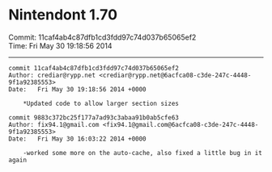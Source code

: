 # Nintendont 1.70
Commit: 11caf4ab4c87dfb1cd3fdd97c74d037b65065ef2  
Time: Fri May 30 19:18:56 2014   

-----

```
commit 11caf4ab4c87dfb1cd3fdd97c74d037b65065ef2
Author: crediar@rypp.net <crediar@rypp.net@6acfca08-c3de-247c-4448-9f1a92385553>
Date:   Fri May 30 19:18:56 2014 +0000

    *Updated code to allow larger section sizes
```

```
commit 9883c372bc25f177a7ad93c3abaa91b0ab5cfe63
Author: fix94.1@gmail.com <fix94.1@gmail.com@6acfca08-c3de-247c-4448-9f1a92385553>
Date:   Fri May 30 16:03:22 2014 +0000

    -worked some more on the auto-cache, also fixed a little bug in it again
```
